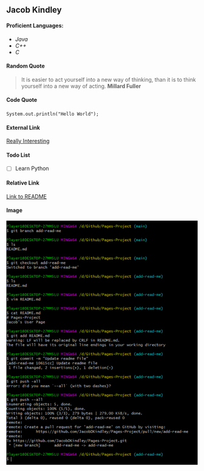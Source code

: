 ## Jacob Kindley

#### Proficient Languages:
- *Java*
- *C++*
- *C*

#### Random Quote
>  It is easier to act yourself into a new way of thinking, than it is to think yourself into a new way of acting.
**Millard Fuller**

#### Code Quote
`System.out.println("Hello World");`

#### External Link
[Really Interesting](https://www.youtube.com/watch?v=dQw4w9WgXcQ)

#### Todo List
- [ ] Learn Python

#### Relative Link
[Link to README](/README.md)

#### Image
![image](screenshots/Capture.PNG)
